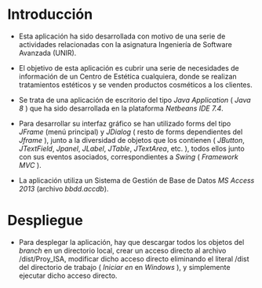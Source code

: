 Introducción
============

* Esta aplicación ha sido desarrollada con motivo de una serie de actividades relacionadas con la asignatura Ingeniería de Software Avanzada (UNIR).

* El objetivo de esta aplicación es cubrir una serie de necesidades de información de un Centro de Estética cualquiera, donde se realizan tratamientos 
  estéticos y se venden productos cosméticos a los clientes.

* Se trata de una aplicación de escritorio del tipo *Java* *Application* ( *Java* *8* ) que ha sido desarrollada en la plataforma *Netbeans* *IDE* *7.4*.

* Para desarrollar su interfaz gráfico se han utilizado forms del tipo *JFrame* (menú principal) y *JDialog* ( resto de forms dependientes del *Jframe* ), 
  junto a la diversidad de objetos que los contienen ( *JButton*, *JTextField*, *Jpanel*, *JLabel*, *JTable*, *JTextArea*, etc. ), todos ellos junto con sus eventos
  asociados, correspondientes a *Swing* ( *Framework* *MVC* ).    

* La aplicación utiliza un Sistema de Gestión de Base de Datos *MS* *Access* *2013* (archivo *bbdd.accdb*).


Despliegue
==========

* Para desplegar la aplicación, hay que descargar todos los objetos del *branch* en un directorio local, crear un acceso directo al archivo /dist/Proy_ISA, 
  modificar dicho acceso directo eliminando el literal /dist del directorio de trabajo ( *Iniciar* *en* en *Windows* ), y simplemente ejecutar dicho acceso
  directo. 

